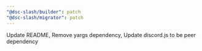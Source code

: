 ```yaml
---
"@dsc-slash/builder": patch
"@dsc-slash/migrator": patch
---
```


Update README, Remove yargs dependency, Update discord.js to be peer dependency
